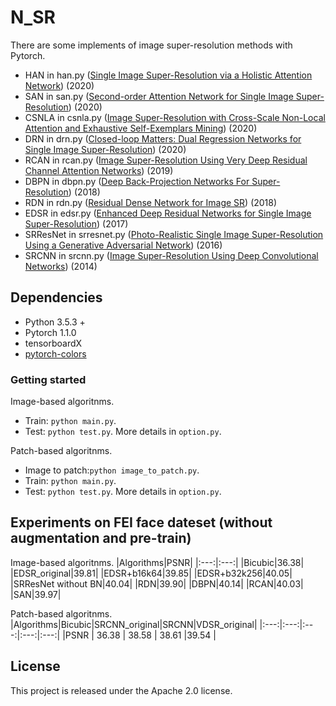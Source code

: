 <!--
 * @Author: wjm
 * @Date: 2020-06-23 18:35:52
 * @LastEditTime: 2021-03-03 11:20:34
 * @Description: file content
-->
# N_SR
 
There are some implements of image super-resolution methods with Pytorch.  <br>
* HAN in han.py ([Single Image Super-Resolution via a Holistic Attention Network](hhttps://arxiv.org/pdf/2008.08767.pdf)) (2020)
* SAN in san.py ([Second-order Attention Network for Single Image Super-Resolution](http://openaccess.thecvf.com/content_CVPR_2019/papers/Dai_Second-Order_Attention_Network_for_Single_Image_Super-Resolution_CVPR_2019_paper.pdf)) (2020)
* CSNLA in csnla.py ([Image Super-Resolution with Cross-Scale Non-Local Attention and Exhaustive Self-Exemplars Mining](https://arxiv.org/abs/2006.01424)) (2020)
* DRN in drn.py ([Closed-loop Matters: Dual Regression Networks for Single Image Super-Resolution](https://arxiv.org/pdf/2003.07018.pdf)) (2020)
* RCAN in rcan.py ([Image Super-Resolution Using Very Deep Residual Channel Attention Networks](http://openaccess.thecvf.com/content_ECCV_2018/papers/Yulun_Zhang_Image_Super-Resolution_Using_ECCV_2018_paper.pdf)) (2019)
* DBPN in dbpn.py ([Deep Back-Projection Networks For Super-Resolution](https://arxiv.org/abs/1904.05677)) (2018)
* RDN in rdn.py ([Residual Dense Network for Image SR](https://arxiv.org/pdf/1802.08797v2.pdf)) (2018)
* EDSR in edsr.py ([Enhanced Deep Residual Networks for Single Image Super-Resolution](https://arxiv.org/abs/1707.02921)) (2017)
* SRResNet in srresnet.py ([Photo-Realistic Single Image Super-Resolution Using a Generative Adversarial Network](https://arxiv.org/abs/1609.04802)) (2016)
* SRCNN in srcnn.py ([Image Super-Resolution Using Deep Convolutional Networks](https://arxiv.org/abs/1501.00092)) (2014)

## Dependencies
* Python 3.5.3 +
* Pytorch 1.1.0
* tensorboardX
* [pytorch-colors](https://github.com/jorge-pessoa/pytorch-colors)

### Getting started
Image-based algoritnms.
* Train: `python main.py`. </br>
* Test: `python test.py`. More details in `option.py`.</br>

Patch-based algoritnms.
* Image to patch:`python image_to_patch.py`. </br>
* Train: `python main.py`. </br>
* Test: `python test.py`. More details in `option.py`.</br>

## Experiments on FEI face dateset (without augmentation and pre-train)
Image-based algoritnms.
|Algorithms|PSNR|
|:---:|:---:|
|Bicubic|36.38| 
|EDSR_original|39.81| 
|EDSR+b16k64|39.85|
|EDSR+b32k256|40.05|
|SRResNet without BN|40.04| 
|RDN|39.90| 
|DBPN|40.14|
|RCAN|40.03|
|SAN|39.97|

Patch-based algoritnms.
|Algorithms|Bicubic|SRCNN_original|SRCNN|VDSR_original|
|:---:|:---:|:---:|:---:|:---:|
|PSNR | 36.38 | 38.58 | 38.61 |39.54 |

## License
This project is released under the Apache 2.0 license.

